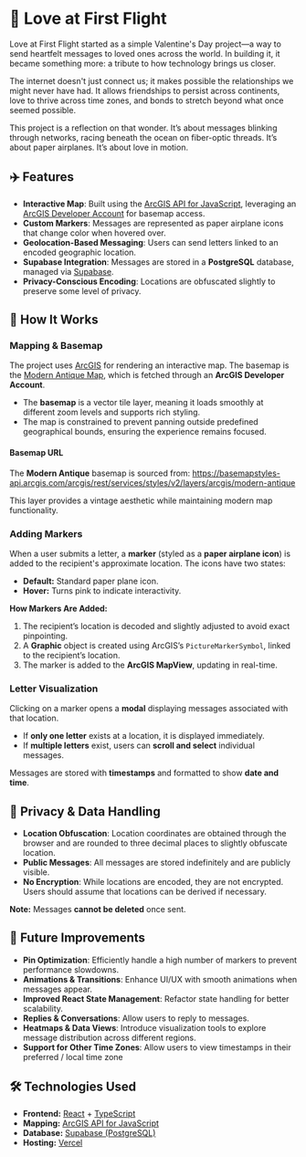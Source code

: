 # 💌 Love at First Flight

Love at First Flight started as a simple Valentine's Day project—a way to send heartfelt messages to loved ones across the world. In building it, it became something more: a tribute to how technology brings us closer.

The internet doesn't just connect us; it makes possible the relationships we might never have had. It allows friendships to persist across continents, love to thrive across time zones, and bonds to stretch beyond what once seemed possible.

This project is a reflection on that wonder. It’s about messages blinking through networks, racing beneath the ocean on fiber-optic threads. It’s about paper airplanes. It’s about love in motion.

## ✈️ Features

- **Interactive Map**: Built using the [ArcGIS API for JavaScript](https://developers.arcgis.com/javascript/), leveraging an [ArcGIS Developer Account](https://developers.arcgis.com/) for basemap access.
- **Custom Markers**: Messages are represented as paper airplane icons that change color when hovered over.
- **Geolocation-Based Messaging**: Users can send letters linked to an encoded geographic location.
- **Supabase Integration**: Messages are stored in a **PostgreSQL** database, managed via [Supabase](https://supabase.com/).
- **Privacy-Conscious Encoding**: Locations are obfuscated slightly to preserve some level of privacy.

## 📍 How It Works

### Mapping & Basemap
The project uses [ArcGIS](https://developers.arcgis.com/javascript/latest/) for rendering an interactive map. The basemap is the [Modern Antique Map](https://www.arcgis.com/apps/mapviewer/index.html?webmap=f35ef07c9ed24020aadd65c8a65d3754), which is fetched through an **ArcGIS Developer Account**. 

- The **basemap** is a vector tile layer, meaning it loads smoothly at different zoom levels and supports rich styling.
- The map is constrained to prevent panning outside predefined geographical bounds, ensuring the experience remains focused.

#### **Basemap URL**
The **Modern Antique** basemap is sourced from: https://basemapstyles-api.arcgis.com/arcgis/rest/services/styles/v2/layers/arcgis/modern-antique

This layer provides a vintage aesthetic while maintaining modern map functionality.

### Adding Markers
When a user submits a letter, a **marker** (styled as a **paper airplane icon**) is added to the recipient's approximate location. The icons have two states:

- **Default:** Standard paper plane icon.
- **Hover:** Turns pink to indicate interactivity.

**How Markers Are Added:**
1. The recipient’s location is decoded and slightly adjusted to avoid exact pinpointing.
2. A **Graphic** object is created using ArcGIS’s `PictureMarkerSymbol`, linked to the recipient’s location.
3. The marker is added to the **ArcGIS MapView**, updating in real-time.

### Letter Visualization
Clicking on a marker opens a **modal** displaying messages associated with that location.

- If **only one letter** exists at a location, it is displayed immediately.
- If **multiple letters** exist, users can **scroll and select** individual messages.

Messages are stored with **timestamps** and formatted to show **date and time**.

## 🔐 Privacy & Data Handling

- **Location Obfuscation**: Location coordinates are obtained through the browser and are rounded to three decimal places to slightly obfuscate location.
- **Public Messages**: All messages are stored indefinitely and are publicly visible.
- **No Encryption**: While locations are encoded, they are not encrypted. Users should assume that locations can be derived if necessary.

**Note:** Messages **cannot be deleted** once sent.

## 📌 Future Improvements

- **Pin Optimization**: Efficiently handle a high number of markers to prevent performance slowdowns.
- **Animations & Transitions**: Enhance UI/UX with smooth animations when messages appear.
- **Improved React State Management**: Refactor state handling for better scalability.
- **Replies & Conversations**: Allow users to reply to messages.
- **Heatmaps & Data Views**: Introduce visualization tools to explore message distribution across different regions.
- **Support for Other Time Zones**: Allow users to view timestamps in their preferred / local time zone

## 🛠️ Technologies Used

- **Frontend:** [React](https://reactjs.org/) + [TypeScript](https://www.typescriptlang.org/)
- **Mapping:** [ArcGIS API for JavaScript](https://developers.arcgis.com/javascript/)
- **Database:** [Supabase (PostgreSQL)](https://supabase.com/)
- **Hosting:** [Vercel](https://vercel.com/)

